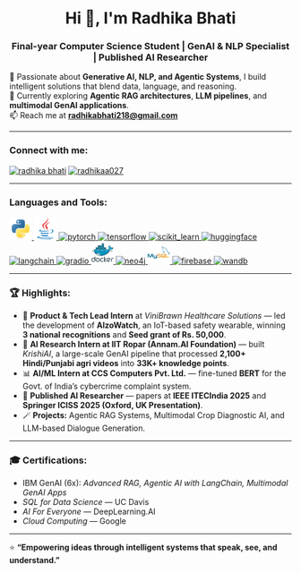<h1 align="center">Hi 👋, I'm Radhika Bhati</h1>
<h3 align="center">Final-year Computer Science Student | GenAI & NLP Specialist | Published AI Researcher</h3>

🌱 Passionate about **Generative AI, NLP, and Agentic Systems**, I build intelligent solutions that blend data, language, and reasoning.  
🚀 Currently exploring **Agentic RAG architectures**, **LLM pipelines**, and **multimodal GenAI applications**.  
📫 Reach me at **radhikabhati218@gmail.com**

---

<h3 align="left">Connect with me:</h3>
<p align="left">
<a href="https://www.linkedin.com/in/radhika-bhati-731241281/" target="blank"><img align="center" src="https://raw.githubusercontent.com/rahuldkjain/github-profile-readme-generator/master/src/images/icons/Social/linked-in-alt.svg" alt="radhika bhati" height="30" width="40" /></a>
<a href="https://github.com/radhikaa027" target="blank"><img align="center" src="https://raw.githubusercontent.com/rahuldkjain/github-profile-readme-generator/master/src/images/icons/Social/github.svg" alt="radhikaa027" height="30" width="40" /></a>
</p>

---

<h3 align="left">Languages and Tools:</h3>
<p align="left">
<a href="https://www.python.org" target="_blank" rel="noreferrer"> <img src="https://raw.githubusercontent.com/devicons/devicon/master/icons/python/python-original.svg" alt="python" width="40" height="40"/> </a>
<a href="https://www.java.com" target="_blank" rel="noreferrer"> <img src="https://raw.githubusercontent.com/devicons/devicon/master/icons/java/java-original.svg" alt="java" width="40" height="40"/> </a>
<a href="https://pytorch.org/" target="_blank" rel="noreferrer"> <img src="https://www.vectorlogo.zone/logos/pytorch/pytorch-icon.svg" alt="pytorch" width="40" height="40"/> </a>
<a href="https://www.tensorflow.org" target="_blank" rel="noreferrer"> <img src="https://www.vectorlogo.zone/logos/tensorflow/tensorflow-icon.svg" alt="tensorflow" width="40" height="40"/> </a>
<a href="https://scikit-learn.org/" target="_blank" rel="noreferrer"> <img src="https://upload.wikimedia.org/wikipedia/commons/0/05/Scikit_learn_logo_small.svg" alt="scikit_learn" width="40" height="40"/> </a>
<a href="https://huggingface.co/" target="_blank" rel="noreferrer"> <img src="https://huggingface.co/front/assets/huggingface_logo-noborder.svg" alt="huggingface" width="40" height="40"/> </a>
<a href="https://www.langchain.com/" target="_blank" rel="noreferrer"> <img src="https://avatars.githubusercontent.com/u/125530745?s=200&v=4" alt="langchain" width="40" height="40"/> </a>
<a href="https://gradio.app/" target="_blank" rel="noreferrer"> <img src="https://www.gradio.app/assets/img/gradio.svg" alt="gradio" width="40" height="40"/> </a>
<a href="https://www.docker.com/" target="_blank" rel="noreferrer"> <img src="https://raw.githubusercontent.com/devicons/devicon/master/icons/docker/docker-original-wordmark.svg" alt="docker" width="40" height="40"/> </a>
<a href="https://neo4j.com/" target="_blank" rel="noreferrer"> <img src="https://www.vectorlogo.zone/logos/neo4j/neo4j-icon.svg" alt="neo4j" width="40" height="40"/> </a>
<a href="https://www.mysql.com/" target="_blank" rel="noreferrer"> <img src="https://raw.githubusercontent.com/devicons/devicon/master/icons/mysql/mysql-original-wordmark.svg" alt="mysql" width="40" height="40"/> </a>
<a href="https://firebase.google.com/" target="_blank" rel="noreferrer"> <img src="https://www.vectorlogo.zone/logos/firebase/firebase-icon.svg" alt="firebase" width="40" height="40"/> </a>
<a href="https://www.wandb.ai/" target="_blank" rel="noreferrer"> <img src="https://wandb.ai/logo.svg" alt="wandb" width="40" height="40"/> </a>
</p>

---

<h3 align="left">🏆 Highlights:</h3>

- 🔬 **Product & Tech Lead Intern** at *ViniBrawn Healthcare Solutions* — led the development of **AlzoWatch**, an IoT-based safety wearable, winning **3 national recognitions** and **Seed grant of Rs. 50,000**.  
- 🤖 **AI Research Intern at IIT Ropar (Annam.AI Foundation)** — built *KrishiAI*, a large-scale GenAI pipeline that processed **2,100+ Hindi/Punjabi agri videos** into **33K+ knowledge points**.  
- 📊 **AI/ML Intern at CCS Computers Pvt. Ltd.** — fine-tuned **BERT** for the Govt. of India’s cybercrime complaint system.  
- 🧠 **Published AI Researcher** — papers at **IEEE ITECIndia 2025** and **Springer ICISS 2025 (Oxford, UK Presentation)**.  
- 🪄 **Projects:** Agentic RAG Systems, Multimodal Crop Diagnostic AI, and LLM-based Dialogue Generation.  

---

<h3 align="left">🎓 Certifications:</h3>

- IBM GenAI (6x): *Advanced RAG, Agentic AI with LangChain, Multimodal GenAI Apps*  
- *SQL for Data Science* — UC Davis  
- *AI For Everyone* — DeepLearning.AI  
- *Cloud Computing* — Google  

---

⭐ **“Empowering ideas through intelligent systems that speak, see, and understand.”**
